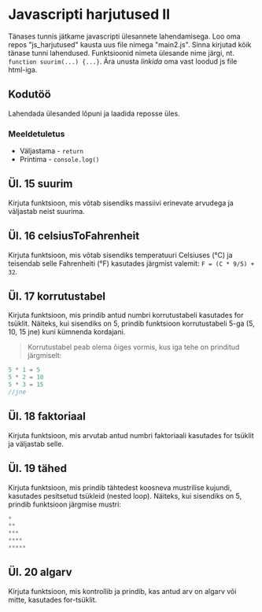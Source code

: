 # Javascripti harjutused II
Tänases tunnis jätkame javascripti ülesannete lahendamisega. Loo oma repos "js_harjutused" kausta uus file nimega "main2.js". Sinna kirjutad kõik tänase tunni lahendused. Funktsioonid nimeta ülesande nime järgi, nt. `function suurim(...) {...}`. Ära unusta *linkida* oma vast loodud js file html-iga.

## Kodutöö
Lahendada ülesanded lõpuni ja laadida reposse üles.

### Meeldetuletus
- Väljastama - `return`
- Printima - `console.log()`

## Ül. 15 suurim
Kirjuta funktsioon, mis võtab sisendiks massiivi erinevate arvudega ja väljastab neist suurima. 

## Ül. 16 celsiusToFahrenheit
Kirjuta funktsioon, mis võtab sisendiks temperatuuri Celsiuses (°C) ja teisendab selle Fahrenheiti (°F) kasutades järgmist valemit: `F = (C * 9/5) + 32`.

## Ül. 17 korrutustabel
Kirjuta funktsioon, mis prindib antud numbri korrutustabeli kasutades for tsüklit. Näiteks, kui sisendiks on 5, prindib funktsioon korrutustabeli 5-ga (5, 10, 15 jne) kuni kümnenda kordajani.
> Korrutustabel peab olema õiges vormis, kus iga tehe on prinditud järgmiselt: 
``` js
5 * 1 = 5
5 * 2 = 10 
5 * 3 = 15 
//jne
```

## Ül. 18 faktoriaal
Kirjuta funktsioon, mis arvutab antud numbri faktoriaali kasutades for tsüklit ja väljastab selle.

## Ül. 19 tähed
Kirjuta funktsioon, mis prindib tähtedest koosneva mustrilise kujundi, kasutades pesitsetud tsükleid (nested loop). Näiteks, kui sisendiks on 5, prindib funktsioon järgmise mustri:
```js
*
**
***
****
*****
```

## Ül. 20 algarv
Kirjuta funktsioon, mis kontrollib ja prindib, kas antud arv on algarv või mitte, kasutades for-tsüklit.
